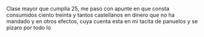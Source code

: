 Clase mayor que cumplía 25, me paso con apunte en que consta consumidos ciento treinta y tantos castellanos en dinero que no ha mandado y en otros efectos, cuya cuenta esta en mi tacita de panuelos y se pizaro por todo lo